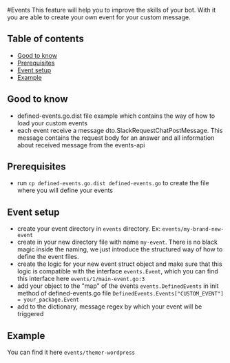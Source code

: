 #Events
This feature will help you to improve the skills of your bot. With it you are able to create your own event for your custom message.

## Table of contents
- [Good to know](#good-to-know)
- [Prerequisites](#prerequisites)
- [Event setup](#event-setup)
- [Example](#example)

## Good to know
- defined-events.go.dist file example which contains the way of how to load your custom events
- each event receive a message dto.SlackRequestChatPostMessage. This message contains the request body for an answer and all information about received message from the events-api

## Prerequisites
* run `cp defined-events.go.dist defined-events.go` to create the file where you will define your events

## Event setup
* create your event directory in `events` directory. Ex: `events/my-brand-new-event`
* create in your new directory file with name `my-event`. There is no black magic inside the naming, we just introduce the structured way of how to define the event files.
* create the logic for your new event struct object and make sure that this logic is compatible with the interface `events.Event`, which you can find this interface here `events/1/main-event.go:3`
* add your object to the "map" of the events `events.DefinedEvents` in init method of defined-events.go file 
```DefinedEvents.Events["CUSTOM_EVENT"] = your_package.Event```
* add to the dictionary, message regex by which your event will be triggered

## Example
You can find it here ```events/themer-wordpress```